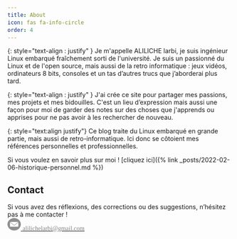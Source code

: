 ```yaml
---
title: About
icon: fas fa-info-circle
order: 4
---
```

{: style="text-align : justify" }
Je m'appelle ALILICHE larbi, je suis  ingénieur Linux embarqué fraîchement sorti de l'université. Je suis un passionné du Linux et de
l'open source, mais aussi de la retro informatique : jeux vidéos, ordinateurs 8 bits, consoles et un tas d’autres trucs que j’aborderai plus tard.  

{: style="text-align : justify" }
J'ai crée ce site pour partager mes passions, mes projets et mes bidouilles. C'est un lieu d’expression mais aussi une façon pour moi de garder des notes sur des choses que j'apprends ou apprises pour ne pas avoir à les rechercher de nouveau.  

{: style="text:align justify"}
Ce blog traite du Linux embarqué en grande partie, mais aussi   de retro-informatique. Ici donc se côtoient  mes références personnelles et  professionnelles.  

Si vous voulez en savoir plus sur moi ! [cliquez ici]({% link _posts/2022-02-06-historique-personnel.md %})
<h2>Contact</h2>
Si vous avez des réflexions, des corrections ou des suggestions, n’hésitez pas à me contacter !

<div>
<img src="/commons/message-gris.png"  width="30" height="28"/><a href="mailto:alilichelarbi@gmail.com"> <font color="gray" face="Times, Times New Roman, serif">alilichelarbi@gmail.com</font></a>
</div><br>


